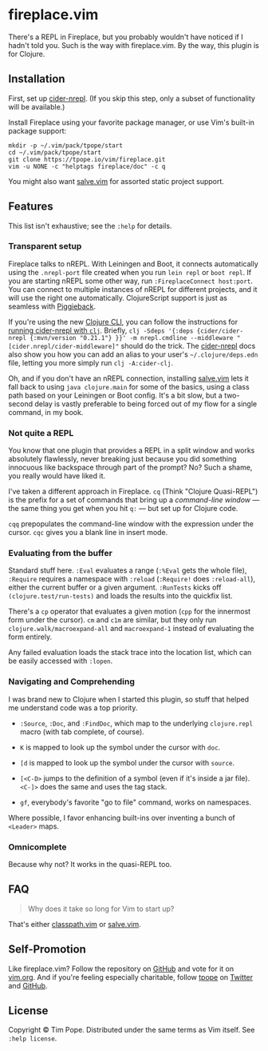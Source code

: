 # fireplace.vim

There's a REPL in Fireplace, but you probably wouldn't have noticed if I hadn't
told you.  Such is the way with fireplace.vim.  By the way, this plugin is for
Clojure.

## Installation

First, set up [cider-nrepl][].  (If you skip this step, only a subset of
functionality will be available.)

Install Fireplace using your favorite package manager, or use Vim's built-in
package support:

    mkdir -p ~/.vim/pack/tpope/start
    cd ~/.vim/pack/tpope/start
    git clone https://tpope.io/vim/fireplace.git
    vim -u NONE -c "helptags fireplace/doc" -c q

You might also want [salve.vim][] for assorted static project support.

## Features

This list isn't exhaustive; see the `:help` for details.

### Transparent setup

Fireplace talks to nREPL.  With Leiningen and Boot, it connects automatically
using the `.nrepl-port` file created when you run `lein repl` or `boot repl`.
If you are starting nREPL some other way, run `:FireplaceConnect host:port`.
You can connect to multiple instances of nREPL for different projects, and it
will use the right one automatically.  ClojureScript support is just as
seamless with [Piggieback][].

If you're using the new [Clojure CLI][], you can follow the instructions for
[running cider-nrepl with `clj`][cider-nrepl-via-clj].
Briefly, `clj -Sdeps '{:deps {cider/cider-nrepl {:mvn/version "0.21.1"} }}'
-m nrepl.cmdline --middleware "[cider.nrepl/cider-middleware]"` should do the trick.
The [cider-nrepl][cider-nrepl-via-clj] docs also show you how you can add an alias to
your user's `~/.clojure/deps.edn` file, letting you more simply run `clj -A:cider-clj`.

Oh, and if you don't have an nREPL connection, installing [salve.vim][]
lets it fall back to using `java clojure.main` for some of the basics, using a
class path based on your Leiningen or Boot config.  It's a bit slow, but a
two-second delay is vastly preferable to being forced out of my flow for a
single command, in my book.

[cider-nrepl]: https://github.com/clojure-emacs/cider-nrepl
[cider-nrepl-via-clj]: https://github.com/clojure-emacs/cider-nrepl#via-clj
[Piggieback]: https://github.com/nrepl/piggieback
[Clojure CLI]: https://clojure.org/guides/deps_and_cli
[classpath.vim]: https://github.com/tpope/vim-classpath
[salve.vim]: https://github.com/tpope/vim-salve

### Not quite a REPL

You know that one plugin that provides a REPL in a split window and works
absolutely flawlessly, never breaking just because you did something innocuous
like backspace through part of the prompt?  No?  Such a shame, you really
would have liked it.

I've taken a different approach in Fireplace.  `cq`  (Think "Clojure
Quasi-REPL") is the prefix for a set of commands that bring up a *command-line
window* — the same thing you get when you hit `q:` — but set up for Clojure
code.

`cqq` prepopulates the command-line window with the expression under the
cursor.  `cqc` gives you a blank line in insert mode.

### Evaluating from the buffer

Standard stuff here.  `:Eval` evaluates a range (`:%Eval` gets the whole
file), `:Require` requires a namespace with `:reload` (`:Require!` does
`:reload-all`), either the current buffer or a given argument.  `:RunTests`
kicks off `(clojure.test/run-tests)` and loads the results into the quickfix
list.

There's a `cp` operator that evaluates a given motion (`cpp` for the
innermost form under the cursor). `cm` and `c1m` are similar, but they only
run `clojure.walk/macroexpand-all` and `macroexpand-1` instead of evaluating
the form entirely.

Any failed evaluation loads the stack trace into the location list, which
can be easily accessed with `:lopen`.

### Navigating and Comprehending

I was brand new to Clojure when I started this plugin, so stuff that helped me
understand code was a top priority.

* `:Source`, `:Doc`, and `:FindDoc`, which map to the underlying
  `clojure.repl` macro (with tab complete, of course).

* `K` is mapped to look up the symbol under the cursor with `doc`.

* `[d` is mapped to look up the symbol under the cursor with `source`.

* `[<C-D>` jumps to the definition of a symbol (even if it's inside a jar
  file).  `<C-]>` does the same and uses the tag stack.

* `gf`, everybody's favorite "go to file" command, works on namespaces.

Where possible, I favor enhancing built-ins over inventing a bunch of
`<Leader>` maps.

### Omnicomplete

Because why not?  It works in the quasi-REPL too.

## FAQ

> Why does it take so long for Vim to start up?

That's either [classpath.vim][] or [salve.vim][].

## Self-Promotion

Like fireplace.vim? Follow the repository on
[GitHub](https://github.com/tpope/vim-fireplace) and vote for it on
[vim.org](http://www.vim.org/scripts/script.php?script_id=4978).  And if
you're feeling especially charitable, follow [tpope](http://tpo.pe/) on
[Twitter](http://twitter.com/tpope) and
[GitHub](https://github.com/tpope).

## License

Copyright © Tim Pope.  Distributed under the same terms as Vim itself.
See `:help license`.
